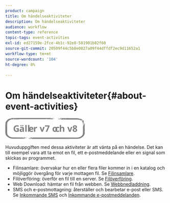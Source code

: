 ```yaml
---
product: campaign
title: Om händelseaktiviteter
description: Om händelseaktiviteter
audience: workflow
content-type: reference
topic-tags: event-activities
exl-id: ed27159e-2fce-4b1c-92e8-581901b82f60
source-git-commit: 20509f44c5b8e0827a09f44dffdf2ec9d11652a1
workflow-type: tm+mt
source-wordcount: '104'
ht-degree: 8%

---
```


# Om händelseaktiviteter{#about-event-activities}

![](../../assets/common.svg)

Huvuduppgiften med dessa aktiviteter är att vänta på en händelse. Det kan till exempel vara att ta emot en fil, ett e-postmeddelande eller en signal som skickas av programmet.

* Filinsamlare: övervakar hur en eller flera filer kommer in i en katalog och möjliggör övergång för varje mottagen fil. Se [Filinsamlare](file-collector.md).
* Filöverföring: överför en fil till en server. Se [Filöverföring](file-transfer.md).
* Web Download: hämtar en fil från webben. Se [Webbnedladdning](web-download.md).
* SMS och e-postmottagning: återställer och bearbetar e-post eller SMS. Se [Inkommande SMS](inbound-sms.md) och [Inkommande e-postmeddelanden](inbound-emails.md).

